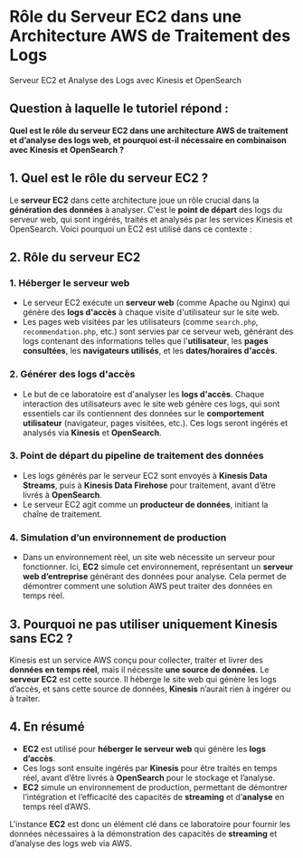 # Rôle du Serveur EC2 dans une Architecture AWS de Traitement des Logs  
Serveur EC2 et Analyse des Logs avec Kinesis et OpenSearch

## Question à laquelle le tutoriel répond :

**Quel est le rôle du serveur EC2 dans une architecture AWS de traitement et d’analyse des logs web, et pourquoi est-il nécessaire en combinaison avec Kinesis et OpenSearch ?**

## 1. Quel est le rôle du serveur EC2 ?  

Le **serveur EC2** dans cette architecture joue un rôle crucial dans la **génération des données** à analyser. C'est le **point de départ** des logs du serveur web, qui sont ingérés, traités et analysés par les services Kinesis et OpenSearch. Voici pourquoi un EC2 est utilisé dans ce contexte :

## 2. Rôle du serveur EC2  

### 1. Héberger le serveur web  
- Le serveur EC2 exécute un **serveur web** (comme Apache ou Nginx) qui génère des **logs d'accès** à chaque visite d'utilisateur sur le site web.  
- Les pages web visitées par les utilisateurs (comme `search.php`, `recommendation.php`, etc.) sont servies par ce serveur web, générant des logs contenant des informations telles que l'**utilisateur**, les **pages consultées**, les **navigateurs utilisés**, et les **dates/horaires d'accès**.

### 2. Générer des logs d'accès  
- Le but de ce laboratoire est d'analyser les **logs d'accès**. Chaque interaction des utilisateurs avec le site web génère ces logs, qui sont essentiels car ils contiennent des données sur le **comportement utilisateur** (navigateur, pages visitées, etc.). Ces logs seront ingérés et analysés via **Kinesis** et **OpenSearch**.

### 3. Point de départ du pipeline de traitement des données  
- Les logs générés par le serveur EC2 sont envoyés à **Kinesis Data Streams**, puis à **Kinesis Data Firehose** pour traitement, avant d’être livrés à **OpenSearch**.  
- Le serveur EC2 agit comme un **producteur de données**, initiant la chaîne de traitement.

### 4. Simulation d’un environnement de production  
- Dans un environnement réel, un site web nécessite un serveur pour fonctionner. Ici, **EC2** simule cet environnement, représentant un **serveur web d’entreprise** générant des données pour analyse. Cela permet de démontrer comment une solution AWS peut traiter des données en temps réel.

## 3. Pourquoi ne pas utiliser uniquement Kinesis sans EC2 ?  

Kinesis est un service AWS conçu pour collecter, traiter et livrer des **données en temps réel**, mais il nécessite **une source de données**. Le **serveur EC2** est cette source. Il héberge le site web qui génère les logs d’accès, et sans cette source de données, **Kinesis** n’aurait rien à ingérer ou à traiter.

## 4. En résumé  

- **EC2** est utilisé pour **héberger le serveur web** qui génère les **logs d’accès**.  
- Ces logs sont ensuite ingérés par **Kinesis** pour être traités en temps réel, avant d’être livrés à **OpenSearch** pour le stockage et l’analyse.  
- **EC2** simule un environnement de production, permettant de démontrer l’intégration et l’efficacité des capacités de **streaming** et d’**analyse** en temps réel d’AWS.

L'instance **EC2** est donc un élément clé dans ce laboratoire pour fournir les données nécessaires à la démonstration des capacités de **streaming** et d’analyse des logs web via AWS.

